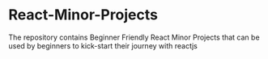 # React-Minor-Projects
The repository contains Beginner Friendly React Minor Projects that can be used by beginners to kick-start their journey with reactjs

